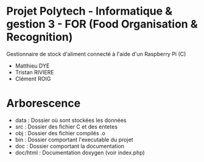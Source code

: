 # Projet Polytech - Informatique & gestion 3 - FOR (Food Organisation & Recognition)
Gestionnaire de stock d'aliment connecté à l'aide d'un Raspberry Pi (C)

- Matthieu DYE
- Tristan RIVIERE
- Clément ROIG

# Arborescence

- data    : Dossier où sont stockées les données
- src     : Dossier des fichier C et des entetes
- obj	  : Dossier des fichier compilés .o
- bin     : Dossier comportant l'executable du projet
- doc     : Dossier comportant la documentation
- doc/html : Documentation doxygen (voir index.php)
